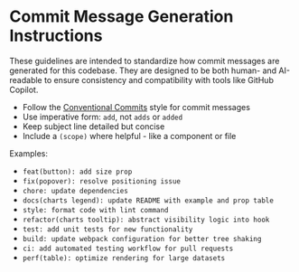# Commit Message Generation Instructions

These guidelines are intended to standardize how commit messages are generated for this codebase. They are designed to be both human- and AI-readable to ensure consistency and compatibility with tools like GitHub Copilot.

- Follow the [Conventional Commits](https://www.conventionalcommits.org/en/v1.0.0/#summary) style for commit messages
- Use imperative form: `add`, not `adds` or `added`
- Keep subject line detailed but concise
- Include a `(scope)` where helpful - like a component or file

Examples:

- `feat(button): add size prop`
- `fix(popover): resolve positioning issue`
- `chore: update dependencies`
- `docs(charts legend): update README with example and prop table`
- `style: format code with lint command`
- `refactor(charts tooltip): abstract visibility logic into hook`
- `test: add unit tests for new functionality`
- `build: update webpack configuration for better tree shaking`
- `ci: add automated testing workflow for pull requests`
- `perf(table): optimize rendering for large datasets`
